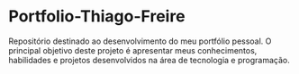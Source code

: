 # Portfolio-Thiago-Freire
Repositório destinado ao desenvolvimento do meu portfólio pessoal. O principal objetivo deste projeto é apresentar meus conhecimentos, habilidades e projetos desenvolvidos na área de tecnologia e programação.  
